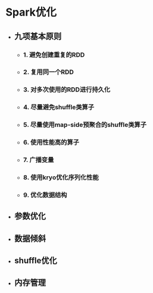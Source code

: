 # Spark优化
+ ## 九项基本原则
    + ### 1. 避免创建重复的RDD
    + ### 2. 复用同一个RDD
    + ### 3. 对多次使用的RDD进行持久化
    + ### 4. 尽量避免shuffle类算子
    + ### 5. 尽量使用map-side预聚合的shuffle类算子
    + ### 6. 使用性能高的算子
    + ### 7. 广播变量
    + ### 8. 使用kryo优化序列化性能
    + ### 9. 优化数据结构

+ ## 参数优化

+ ## 数据倾斜

+ ## shuffle优化

+ ## 内存管理